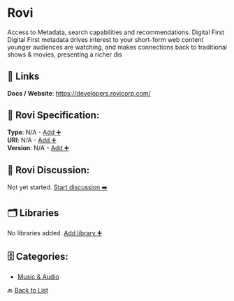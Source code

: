 # Rovi

Access to Metadata, search capabilities and recommendations. Digital First Digital First metadata drives interest to your short-form web content younger audiences are watching, and makes connections back to traditional shows & movies, presenting a richer dis

##  🔗 Links
**Docs / Website**: https://developers.rovicorp.com/

## 🧬 Rovi Specification:
**Type**: N/A - [Add ➕](https://github.com/apis-list/apis-list/edit/main/apis.yaml#L16825)  
**URI**: N/A - [Add ➕](https://github.com/apis-list/apis-list/edit/main/apis.yaml#L16825)  
**Version**: N/A - [Add ➕](https://github.com/apis-list/apis-list/edit/main/apis.yaml#L16825)

## 💬 Rovi Discussion:
Not yet started. [Start discussion ➡️](https://github.com/apis-list/apis-list/discussions/new)

## 🗂️ Libraries

No libraries added. [Add library ➕](https://github.com/apis-list/apis-list/edit/main/apis.yaml#L16825)    


## 🗄️ Categories:
- [Music & Audio](https://github.com/apis-list/apis-list#music--audio-)

🔙  [Back to List](https://github.com/apis-list/apis-list)
